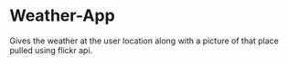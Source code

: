 # Weather-App

Gives the weather at the user location along with a picture of that place pulled using flickr api.
